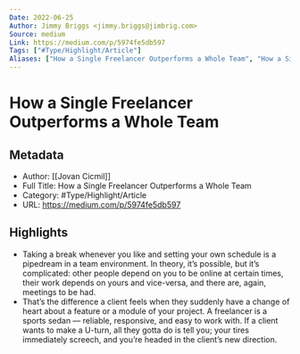 ```yaml
---
Date: 2022-06-25
Author: Jimmy Briggs <jimmy.briggs@jimbrig.com>
Source: medium
Link: https://medium.com/p/5974fe5db597
Tags: ["#Type/Highlight/Article"]
Aliases: ["How a Single Freelancer Outperforms a Whole Team", "How a Single Freelancer Outperforms a Whole Team"]
---
```

# How a Single Freelancer Outperforms a Whole Team

## Metadata
- Author: [[Jovan Cicmil]]
- Full Title: How a Single Freelancer Outperforms a Whole Team
- Category: #Type/Highlight/Article
- URL: https://medium.com/p/5974fe5db597

## Highlights
- Taking a break whenever you like and setting your own schedule is a pipedream in a team environment. In theory, it’s possible, but it’s complicated: other people depend on you to be online at certain times, their work depends on yours and vice-versa, and there are, again, meetings to be had.
- That’s the difference a client feels when they suddenly have a change of heart about a feature or a module of your project. A freelancer is a sports sedan — reliable, responsive, and easy to work with. If a client wants to make a U-turn, all they gotta do is tell you; your tires immediately screech, and you’re headed in the client’s new direction.

